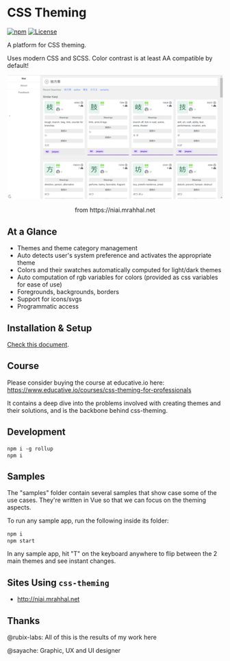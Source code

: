 # CSS Theming

[![npm](https://img.shields.io/npm/v/css-theming.svg)](https://www.npmjs.com/package/css-theming)
[![License](https://img.shields.io/badge/license-MIT-blue.svg)](https://opensource.org/licenses/MIT)

A platform for CSS theming.

Uses modern CSS and SCSS. Color contrast is at least AA compatible by default!

![niai](https://raw.githubusercontent.com/mrahhal/css-theming/master/images/niai.gif)

<p align="center">from https://niai.mrahhal.net</p>

## At a Glance

- Themes and theme category management
- Auto detects user's system preference and activates the appropriate theme
- Colors and their swatches automatically computed for light/dark themes
- Auto computation of rgb variables for colors (provided as css variables for ease of use)
- Foregrounds, backgrounds, borders
- Support for icons/svgs
- Programmatic access

## Installation & Setup

[Check this document](Setup.md).

## Course

Please consider buying the course at educative.io here: https://www.educative.io/courses/css-theming-for-professionals

It contains a deep dive into the problems involved with creating themes and their solutions, and is the backbone behind css-theming.

## Development

```
npm i -g rollup
npm i
```

## Samples

The "samples" folder contain several samples that show case some of the use cases. They're written in Vue so that we can focus on the theming aspects.

To run any sample app, run the following inside its folder:

```
npm i
npm start
```

In any sample app, hit "T" on the keyboard anywhere to flip between the 2 main themes and see instant changes.

## Sites Using `css-theming`

- http://niai.mrahhal.net

## Thanks

@rubix-labs: All of this is the results of my work here

@sayache: Graphic, UX and UI designer
